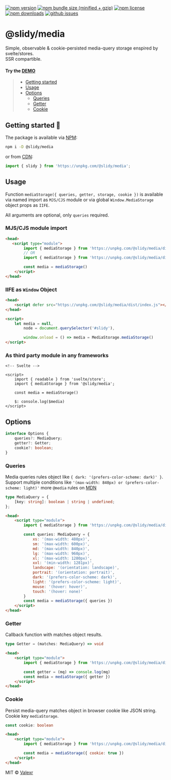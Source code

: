 [![npm version](https://img.shields.io/npm/v/@slidy/media)](https://www.npmjs.com/package/@slidy/media)
[![npm bundle size (minified + gzip)](https://img.shields.io/bundlephobia/minzip/@slidy/media)](https://bundlephobia.com/package/@slidy/media)
[![npm license](https://img.shields.io/npm/l/@slidy/media)](https://www.npmjs.com/package/@slidy/media)
[![npm downloads](https://img.shields.io/npm/dt/@slidy/media)](https://www.npmjs.com/package/@slidy/media)
[![github issues](https://img.shields.io/github/issues/valexr/slidy)](https://github.com/Valexr/slidy/issues)

# @slidy/media

Simple, observable & cookie-persisted media-query storage enspired by svelte/stores.  
SSR compartible.

#### Try the [DEMO]

> - [Getting started](#getting-started-)
> - [Usage](#usage)
> - [Options](#options)
>   - [Queries](#queries)
>   - [Getter](#getter)
>   - [Cookie](#cookie)


## Getting started 🚀

The package is available via [NPM]:

```sh
npm i -D @slidy/media
```
or from [CDN]:

```js
import { slidy } from 'https://unpkg.com/@slidy/media';
```


## Usage

Function `mediaStorage({ queries, getter, storage, cookie })` is available via named import as `MJS/CJS` module or via global `Window.MediaStorage` object props as `IIFE`. 

All arguments are optional, only `queries` required.

### MJS/CJS module import

```html
<head>
   <script type="module">
        import { mediaStorage } from 'https://unpkg.com/@slidy/media/dist/index.mjs'; // MJS module
        // OR
        import { mediaStorage } from 'https://unpkg.com/@slidy/media/dist/index.cjs'; // CJS module

        const media = mediaStorage()
    </script>
</head>
```

### IIFE as `Window` Object

```html
<head>
    <script defer src="https://unpkg.com/@slidy/media/dist/index.js"></script>
</head>

<script>
    let media = null,
        node = document.querySelector('#slidy'),

        window.onload = () => media = MediaStorage.mediaStorage()
</script>
```

### As third party module in any frameworks

```svelte
<!-- Svelte -->

<script>
    import { readable } from 'svelte/store';
    import { mediaStorage } from '@slidy/media';

    const media = mediaStorage()

    $: console.log($media)
</script>
```


## Options

```ts
interface Options {
    queries?: MediaQuery;
    getter?: Getter;
    cookie?: boolean;
}
```


### Queries

Media queries rules object like `{ dark: '(prefers-color-scheme: dark)' }`. Support multiple conditions like `'(max-width: 840px) or (prefers-color-scheme: light)'` more `@media` rules on [MDN](https://developer.mozilla.org/en-US/docs/Web/CSS/@media#logical_operators)

```ts
type MediaQuery = {
    [key: string]: boolean | string | undefined;
};
```

```html
<head>
    <script type="module">
        import { mediaStorage } from 'https://unpkg.com/@slidy/media/dist/index.mjs';

        const queries: MediaQuery = {
            xs: '(max-width: 480px)',
            sm: '(max-width: 600px)',
            md: '(max-width: 840px)',
            lg: '(max-width: 960px)',
            xl: '(max-width: 1280px)',
            xxl: '(min-width: 1281px)',
            landscape: '(orientation: landscape)',
            portrait: '(orientation: portrait)',
            dark: '(prefers-color-scheme: dark)',
            light: '(prefers-color-scheme: light)',
            mouse: '(hover: hover)',
            touch: '(hover: none)'
        }
        const media = mediaStorage({ queries })
    </script>
</head>
```


### Getter

Callback function with matches object results.

```ts
type Getter = (matches: MediaQuery) => void
```

```html
<head>
    <script type="module">
        import { mediaStorage } from 'https://unpkg.com/@slidy/media/dist/index.mjs';

        const getter = (mq) => console.log(mq)
        const media = mediaStorage({ getter })
    </script>
</head>
```


### Cookie

Persist media-query matches object in browser cookie like JSON string. Cookie key `mediaStorage`.

```ts
const cookie: boolean
```

```html
<head>
    <script type="module">
        import { mediaStorage } from 'https://unpkg.com/@slidy/media/dist/index.mjs';

        const media = mediaStorage({ cookie: true })
    </script>
</head>
```



MIT &copy; [Valexr](https://github.com/Valexr)

[DEMO]: https://svelte.dev/repl/e015c399d7b0442b9a75b71ede67fb61
[NPM]: https://www.npmjs.com/package/@slidy/media
[CDN]: https://unpkg.com/@slidy/media/
[REPL]: https://svelte.dev/repl/e015c399d7b0442b9a75b71ede67fb61

